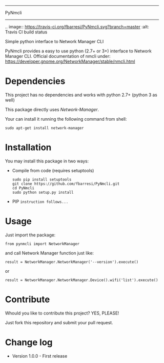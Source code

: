 *************************
PyNmcli
*************************

.. image:: https://travis-ci.org/fbarresi/PyNmcli.svg?branch=master
    :alt: Travis CI build status

Simple python interface to Network Manager CLI

PyNmcli provides a easy to use python (2.7+ or 3+) interface to Network Manager CLI.
Official documentation of nmcli under: https://developer.gnome.org/NetworkManager/stable/nmcli.html

# Dependencies
This project has no dependencies and works with python 2.7+ (python 3 as well)

This package directly uses *Network-Manager*.

Your can install it running the following command from shell:

```sudo apt-get install network-manager```

# Installation
  You may install this package in two ways:
  * Compile from code (requires setuptools)
    ```
    sudo pip install setuptools
    git clone https://github.com/fbarresi/PyNmcli.git
    cd PyNmcli
    sudo python setup.py install
    ```

  * PIP
    ```instruction follows...```

# Usage
  Just import the package:

  ```from pynmcli import NetworkManager```

  and call Network Manager function just like:

  ```result = NetworkManager.NetworkManager('--version').execute()```

  or 

  ```result = NetworkManager.NetworkManager.Device().wifi('list').execute()```

# Contribute
  Whould you like to contribute this project? YES, PLEASE!

  Just fork this repository and submit your pull request.

# Change log
  * Version 1.0.0 - First release
